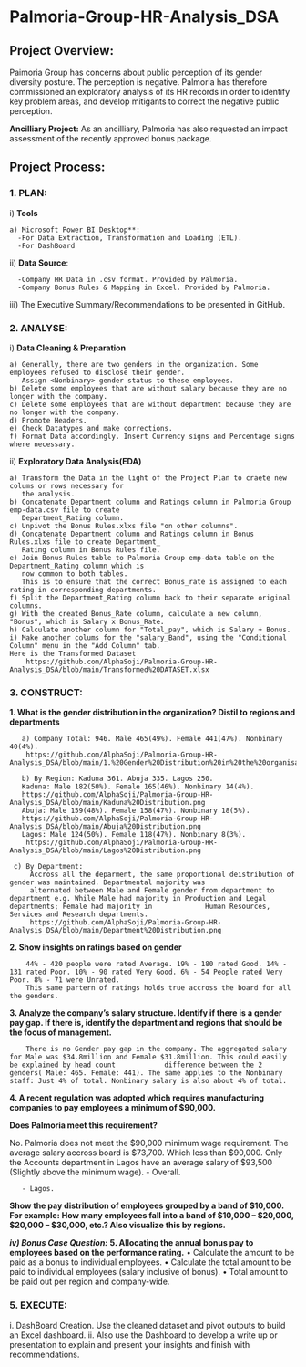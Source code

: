 # Palmoria-Group-HR-Analysis_DSA
## Project Overview:
Paimoria Group has concerns about public perception of its gender diversity posture. The perception is negative. 
Palmoria has therefore commissioned an exploratory analysis of its HR records in order to identify key problem areas, 
and develop mitigants to correct the negative public perception.

**Ancilliary Project:** As an ancilliary, Palmoria has also requested an impact assessment of the recently 
approved bonus package.

## Project Process: 
### 1.	PLAN:
i)	**Tools**

    a) Microsoft Power BI Desktop**: 
      -For Data Extraction, Transformation and Loading (ETL).
      -For DashBoard
      
ii)	**Data Source**:

      -Company HR Data in .csv format. Provided by Palmoria.
      -Company Bonus Rules & Mapping in Excel. Provided by Palmoria.

iii) The Executive Summary/Recommendations to be presented in GitHub.

### 2.	ANALYSE:
i)	**Data Cleaning & Preparation**

    a) Generally, there are two genders in the organization. Some employees refused to disclose their gender. 
       Assign <Nonbinary> gender status to these employees.
    b) Delete some employees that are without salary because they are no longer with the company. 
    c) Delete some employees that are without department because they are no longer with the company. 
    d) Promote Headers.
    e) Check Datatypes and make corrections.
    f) Format Data accordingly. Insert Currency signs and Percentage signs where necessary.

ii) **Exploratory Data Analysis(EDA)**

    a) Transform the Data in the light of the Project Plan to craete new colums or rows necessary for 
       the analysis.
    b) Concatenate Department column and Ratings column in Palmoria Group emp-data.csv file to create 
       Department_Rating column.
    c) Unpivot the Bonus Rules.xlxs file "on other columns".
    d) Concatenate Department column and Ratings column in Bonus Rules.xlxs file to create Department_
       Rating column in Bonus Rules file.
    e) Join Bonus Rules table to Palmoria Group emp-data table on the Department_Rating column which is 
       now common to both tables. 
       This is to ensure that the correct Bonus_rate is assigned to each rating in corresponding departments.
    f) Split the Department_Rating column back to their separate original columns.
    g) With the created Bonus_Rate column, calculate a new column, "Bonus", which is Salary x Bonus_Rate. 
    h) Calculate another column for "Total_pay", which is Salary + Bonus.
    i) Make another colums for the "salary_Band", using the "Conditional Column" menu in the "Add Column" tab.
    Here is the Transformed Dataset
        https://github.com/AlphaSoji/Palmoria-Group-HR-Analysis_DSA/blob/main/Transformed%20DATASET.xlsx
    
### 3.	CONSTRUCT:

   **1.	What is the gender distribution in the organization? Distil to regions and departments**

       a) Company Total: 946. Male 465(49%). Female 441(47%). Nonbinary 40(4%).
        https://github.com/AlphaSoji/Palmoria-Group-HR-Analysis_DSA/blob/main/1.%20Gender%20Distribution%20in%20the%20organisation.png
       
       b) By Region: Kaduna 361. Abuja 335. Lagos 250.
       Kaduna: Male 182(50%). Female 165(46%). Nonbinary 14(4%).
       https://github.com/AlphaSoji/Palmoria-Group-HR-Analysis_DSA/blob/main/Kaduna%20Distribution.png
       Abuja: Male 159(48%). Female 158(47%). Nonbinary 18(5%).
       https://github.com/AlphaSoji/Palmoria-Group-HR-Analysis_DSA/blob/main/Abuja%20Distribution.png
       Lagos: Male 124(50%). Female 118(47%). Nonbinary 8(3%).
        https://github.com/AlphaSoji/Palmoria-Group-HR-Analysis_DSA/blob/main/Lagos%20Distribution.png

     c) By Department:
         Accross all the deparment, the same proportional deistribution of gender was maintained. Departmental majority was 
         alternated between Male and Female gender from department to department e.g. While Male had majority in Production and Legal departments; Female had majority in             Human Resources, Services and Research departments.
         https://github.com/AlphaSoji/Palmoria-Group-HR-Analysis_DSA/blob/main/Department%20Distribution.png
    
   **2.	Show insights on ratings based on gender**

        44% - 420 people were rated Average. 19% - 180 rated Good. 14% - 131 rated Poor. 10% - 90 rated Very Good. 6% - 54 People rated Very Poor. 8% - 71 were Unrated.
        This same partern of ratings holds true accross the board for all the genders. 

   **3.	Analyze the company’s salary structure. Identify if there is a gender pay gap. 
        If there is, identify the department and regions that should be the focus of management.**

        There is no Gender pay gap in the company. The aggregated salary for Male was $34.8million and Female $31.8million. This could easily be explained by head count            difference between the 2 genders( Male: 465. Female: 441). The same applies to the Nonbinary staff: Just 4% of total. Nonbinary salary is also about 4% of total.
        
   **4.	A recent regulation was adopted which requires manufacturing companies to pay employees a minimum of $90,000.**

   **Does Palmoria meet this requirement?**

   No. Palmoria does not meet the $90,000 minimum wage requirement. The average salary accross board is $73,700. Which less than $90,000. Only the Accounts department in      Lagos have an average salary of $93,500 (Slightly above the minimum wage).
       - Overall.
       
       - Lagos.
    
   **Show the pay distribution of employees grouped by a band of $10,000. For example: How many employees fall into a band of $10,000 – $20,000, $20,000 – $30,000, etc.? 
     Also visualize this by regions.**

***iv)	Bonus Case Question:***
    **5.	   Allocating the annual bonus pay to employees based on the performance rating.** 
•	Calculate the amount to be paid as a bonus to individual employees.
•	Calculate the total amount to be paid to individual employees (salary inclusive of bonus).
•	Total amount to be paid out per region and company-wide.

### 5.	EXECUTE:
i.  DashBoard Creation.
Use the cleaned dataset and pivot outputs to build an Excel dashboard. 
ii. Also use the Dashboard to develop a write up or presentation to explain and present your insights and finish with recommendations.
